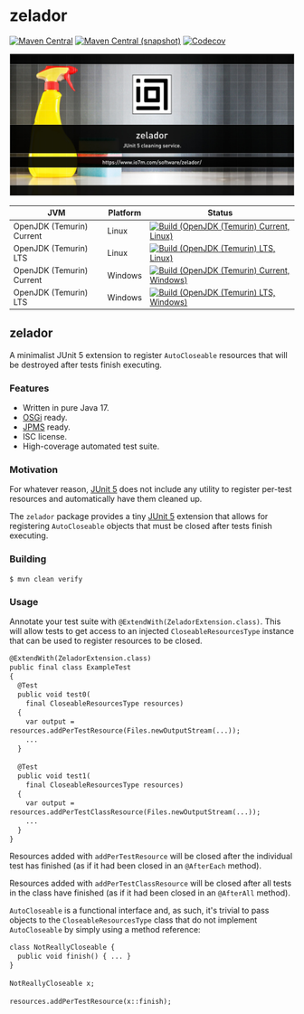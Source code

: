 zelador
===

[![Maven Central](https://img.shields.io/maven-central/v/com.io7m.zelador/com.io7m.zelador.svg?style=flat-square)](http://search.maven.org/#search%7Cga%7C1%7Cg%3A%22com.io7m.zelador%22)
[![Maven Central (snapshot)](https://img.shields.io/nexus/s/com.io7m.zelador/com.io7m.zelador?server=https%3A%2F%2Fs01.oss.sonatype.org&style=flat-square)](https://s01.oss.sonatype.org/content/repositories/snapshots/com/io7m/zelador/)
[![Codecov](https://img.shields.io/codecov/c/github/io7m-com/zelador.svg?style=flat-square)](https://codecov.io/gh/io7m-com/zelador)

![com.io7m.zelador](./src/site/resources/zelador.jpg?raw=true)

| JVM | Platform | Status |
|-----|----------|--------|
| OpenJDK (Temurin) Current | Linux | [![Build (OpenJDK (Temurin) Current, Linux)](https://img.shields.io/github/actions/workflow/status/io7m-com/zelador/main.linux.temurin.current.yml)](https://www.github.com/io7m-com/zelador/actions?query=workflow%3Amain.linux.temurin.current)|
| OpenJDK (Temurin) LTS | Linux | [![Build (OpenJDK (Temurin) LTS, Linux)](https://img.shields.io/github/actions/workflow/status/io7m-com/zelador/main.linux.temurin.lts.yml)](https://www.github.com/io7m-com/zelador/actions?query=workflow%3Amain.linux.temurin.lts)|
| OpenJDK (Temurin) Current | Windows | [![Build (OpenJDK (Temurin) Current, Windows)](https://img.shields.io/github/actions/workflow/status/io7m-com/zelador/main.windows.temurin.current.yml)](https://www.github.com/io7m-com/zelador/actions?query=workflow%3Amain.windows.temurin.current)|
| OpenJDK (Temurin) LTS | Windows | [![Build (OpenJDK (Temurin) LTS, Windows)](https://img.shields.io/github/actions/workflow/status/io7m-com/zelador/main.windows.temurin.lts.yml)](https://www.github.com/io7m-com/zelador/actions?query=workflow%3Amain.windows.temurin.lts)|

## zelador

A minimalist JUnit 5 extension to register `AutoCloseable` resources that
will be destroyed after tests finish executing.

### Features

  * Written in pure Java 17.
  * [OSGi](https://www.osgi.org/) ready.
  * [JPMS](https://en.wikipedia.org/wiki/Java_Platform_Module_System) ready.
  * ISC license.
  * High-coverage automated test suite.

### Motivation

For whatever reason, [JUnit 5](https://junit.org/junit5/) does not include
any utility to register per-test resources and automatically have them
cleaned up.

The `zelador` package provides a tiny [JUnit 5](https://junit.org/junit5/)
extension that allows for registering `AutoCloseable` objects that must be
closed after tests finish executing.

### Building

```
$ mvn clean verify
```

### Usage

Annotate your test suite with `@ExtendWith(ZeladorExtension.class)`. This
will allow tests to get access to an injected `CloseableResourcesType`
instance that can be used to register resources to be closed.

```
@ExtendWith(ZeladorExtension.class)
public final class ExampleTest
{
  @Test
  public void test0(
    final CloseableResourcesType resources)
  {
    var output = resources.addPerTestResource(Files.newOutputStream(...));
    ...
  }

  @Test
  public void test1(
    final CloseableResourcesType resources)
  {
    var output = resources.addPerTestClassResource(Files.newOutputStream(...));
    ...
  }
}
```

Resources added with `addPerTestResource` will be closed after the individual
test has finished (as if it had been closed in an `@AfterEach` method).

Resources added with `addPerTestClassResource` will be closed after all tests 
in the class have finished (as if it had been closed in an `@AfterAll` method).

`AutoCloseable` is a functional interface and, as such, it's trivial to pass
objects to the `CloseableResourcesType` class that do not implement
`AutoCloseable` by simply using a method reference:

```
class NotReallyCloseable {
  public void finish() { ... }
}

NotReallyCloseable x;

resources.addPerTestResource(x::finish);
```


